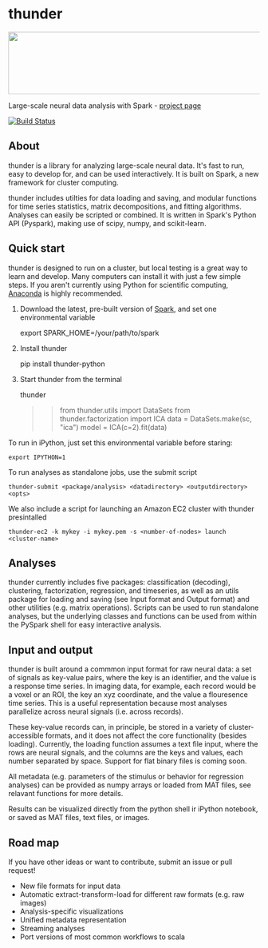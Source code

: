 thunder
=======

<div class="row">
  <a href="http://freeman-lab.github.io/thunder/">
      <img src="http://thefreemanlab.com/thunder/docs/_static/thumbnail_row.png" width="800px" height="125px">
  </a>
</div>

Large-scale neural data analysis with Spark - [project page](http://freeman-lab.github.io/thunder/)

[![Build Status](https://travis-ci.org/freeman-lab/thunder.png?branch=master)](https://travis-ci.org/freeman-lab/thunder)

About
-----

thunder is a library for analyzing large-scale neural data. It's fast to run, easy to develop for, and can be used interactively. It is built on Spark, a new framework for cluster computing.

thunder includes utilties for data loading and saving, and modular functions for time series statistics, matrix decompositions, and fitting algorithms. Analyses can easily be scripted or combined. It is written in Spark's Python API (Pyspark), making use of scipy, numpy, and scikit-learn.

Quick start
-----------

thunder is designed to run on a cluster, but local testing is a great way to learn and develop. Many computers can install it with just a few simple steps. If you aren't currently using Python for scientific computing, [Anaconda](https://store.continuum.io/cshop/anaconda/) is highly recommended.

1) Download the latest, pre-built version of [Spark](http://spark.apache.org/downloads.html), and set one environmental variable

	export SPARK_HOME=/your/path/to/spark

2) Install thunder

	pip install thunder-python

3) Start thunder from the terminal

	thunder
	>> from thunder.utils import DataSets
	>> from thunder.factorization import ICA
	>> data = DataSets.make(sc, "ica")
	>> model = ICA(c=2).fit(data)

To run in iPython, just set this environmental variable before staring:

	export IPYTHON=1

To run analyses as standalone jobs, use the submit script

	thunder-submit <package/analysis> <datadirectory> <outputdirectory> <opts>

We also include a script for launching an Amazon EC2 cluster with thunder presintalled

	thunder-ec2 -k mykey -i mykey.pem -s <number-of-nodes> launch <cluster-name>


Analyses
--------

thunder currently includes five packages: classification (decoding), clustering, factorization, regression, and timeseries, as well as an utils package for loading and saving (see Input format and Output format) and other utilities (e.g. matrix operations). Scripts can be used to run standalone analyses, but the underlying classes and functions can be used from within the PySpark shell for easy interactive analysis.

Input and output
----------------

thunder is built around a commmon input format for raw neural data: a set of signals as key-value pairs, where the key is an identifier, and the value is a response time series. In imaging data, for example, each record would be a voxel or an ROI, the key an xyz coordinate, and the value a flouresence time series. This is a useful representation because most analyses parallelize across neural signals (i.e. across records). 

These key-value records can, in principle, be stored in a variety of cluster-accessible formats, and it does not affect the core functionality (besides loading). Currently, the loading function assumes a text file input, where the rows are neural signals, and the columns are the keys and values, each number separated by space. Support for flat binary files is coming soon.

All metadata (e.g. parameters of the stimulus or behavior for regression analyses) can be provided as numpy arrays or loaded from MAT files, see relavant functions for more details.

Results can be visualized directly from the python shell ir iPython notebook, or saved as MAT files, text files, or images.

Road map
----------------
If you have other ideas or want to contribute, submit an issue or pull request!

- New file formats for input data
- Automatic extract-transform-load for different raw formats (e.g. raw images)
- Analysis-specific visualizations
- Unified metadata representation
- Streaming analyses
- Port versions of most common workflows to scala
